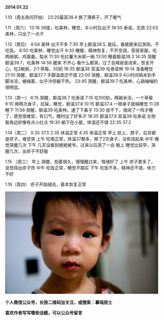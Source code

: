 
          
            
**2014.01.22**

1.10（周五夜间开始）
23:20最高38.4
换了薄裤子，开了暖气

1.11（周六）
13:18 39度，吃美林，睡觉，半小时后出汗
18:50 泰诺，无效
22:03 美林，只出了一点汗

1.12（周日）
4:04 美林 出汗不多
7:30 早上额温38.5, 能玩，看姥姥来后哭闹，不吃饭。
8:50 吃美林，睡觉出汗
9:30 睡醒，精神恢复，不开空调，穿居家服，吃两碗粥，鸡蛋羹，梨水
11:30 吃红薯大米粥一碗
13:50 睡着额温38.3
14:35 哭醒额温39.7，吃美林
14:56 醒来 不开心 看什么都哭，过了会喊爸爸进来，恢复开心，吃2碗粥，2个草莓，50奶
18:35 额温38 耳温39 吃泰诺林
19:14 准备睡觉
21:10 哭醒，额温37.7 手脚温度还不错
22:00 哭醒，额温38.9 4小时间隔未到手脚冰凉，蜷缩着，似乎冷但躯干热。
23:45 哭醒，额温39.7 吃美林，心跳嘣嘣的很明显。

1.13（周一）
6:15 哭醒，额温38.7 吃泰诺
7:15 吃100奶，两碗米汤，一个草莓
9:10 擦两次身子，拉屎，睡觉，额温37.8
10:15 额温37.4 一擦身子就喊睡觉
11:28 睡下
11:58 哭醒，额温39 吃美林。通了下鼻子
13:30 放不下，很闹了一阵才睡了，感觉很难受，有口气。睡时出了好多汗
18:35 额温37.9 耳温39 吃泰诺 左侧鬓角边好像有点小红点
19:30 躺下在小屋，体温还不错
22:35 37.2

1.14（周二）
0:35  37.5
2:35 体温正常
4:35 体温正常
早上 脸上、脖子、后背都是疹子，难受哭
上午 吃喝正常，体温37都多，擦了2次身子，没有烧起来
中午 睡觉哭醒几次
下午 几天没看到姥姥姥爷，过来以后哭了一会
晚上 睡觉比较早，哭醒几次，出疹子不舒服

1.15 （周三）
早上 哭醒，抱着很久，慢慢醒过来，情绪好了
上午 疹子更多了，说觉得出疹子热
中午 吃饭正常，睡觉不踏实
下午 吃饭不多，精神还不错，体力不好

1.16（周四）
疹子开始褪去，基本恢复正常



![](img/51001-174f7a4ae31018c9.jpg)





**个人微信公众号，长按二维码加关注，或搜索：摹喵居士**

**喜欢作者写写哪些话题，可以公众号留言**




          
        
